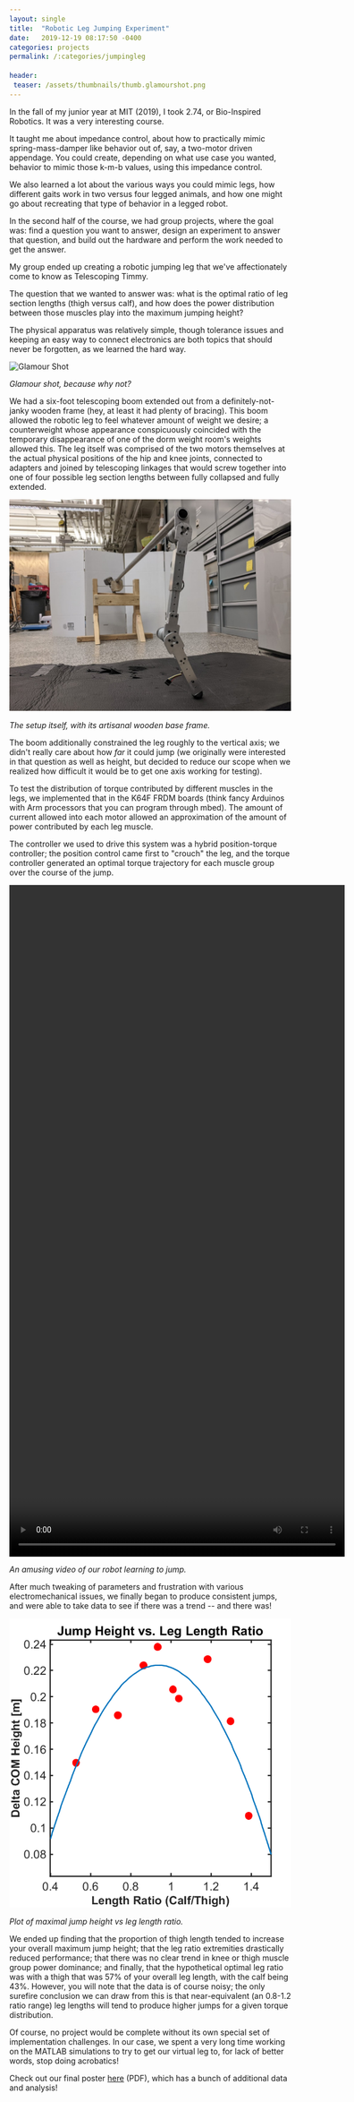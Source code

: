 ```yaml
---
layout: single
title:  "Robotic Leg Jumping Experiment"
date:   2019-12-19 08:17:50 -0400
categories: projects
permalink: /:categories/jumpingleg

header:
 teaser: /assets/thumbnails/thumb.glamourshot.png
---
```



In the fall of my junior year at MIT (2019), I took 2.74, or Bio-Inspired Robotics. It was a very interesting course.

It taught me about impedance control, about how to practically mimic spring-mass-damper like behavior out of, say, a two-motor driven appendage. You could create, depending on what use case you wanted, behavior to mimic those k-m-b values, using this impedance control.

We also learned a lot about the various ways you could mimic legs, how different gaits work in two versus four legged animals, and how one might go about recreating that type of behavior in a legged robot.

In the second half of the course, we had group projects, where the goal was: find a question you want to answer, design an experiment to answer that question, and build out the hardware and perform the work needed to get the answer.

My group ended up creating a robotic jumping leg that we've affectionately come to know as Telescoping Timmy.

The question that we wanted to answer was: what is the optimal ratio of leg section lengths (thigh versus calf), and how does the power distribution between those muscles play into the maximum jumping height?

The physical apparatus was relatively simple, though tolerance issues and keeping an easy way to connect electronics are both topics that should never be forgotten, as we learned the hard way.



![Glamour Shot](/projects/jumpingleg/glamourshot.png)

*Glamour shot, because why not?*

We had a six-foot telescoping boom extended out from a definitely-not-janky wooden frame (hey, at least it had plenty of bracing). This boom allowed the robotic leg to feel whatever amount of weight we desire; a counterweight whose appearance conspicuously coincided with the temporary disappearance of one of the dorm weight room's weights allowed this. The leg itself was comprised of the two motors themselves at the actual physical positions of the hip and knee joints, connected to adapters and joined by telescoping linkages that would screw together into one of four possible leg section lengths between fully collapsed and fully extended.

![Apparatus](/projects/jumpingleg/apparatus.jpg)

*The setup itself, with its artisanal wooden base frame.*

The boom additionally constrained the leg roughly to the vertical axis; we didn't really care about how *far* it could jump (we originally were interested in that question as well as height, but decided to reduce our scope when we realized how difficult it would be to get one axis working for testing).

To test the distribution of torque contributed by different muscles in the legs, we implemented that in the K64F FRDM boards (think fancy Arduinos with Arm processors that you can program through mbed). The amount of current allowed into each motor allowed an approximation of the amount of power contributed by each leg muscle.

The controller we used to drive this system was a hybrid position-torque controller; the position control came first to "crouch" the leg, and the torque controller generated an optimal torque trajectory for each muscle group over the course of the jump.

<video style="margin-left:auto;margin-right:auto;display:block;" controls="" width="600" height="1200">
    <source src="/projects/jumpingleg/jump.mp4" type="video/mp4">
</video>

*An amusing video of our robot learning to jump.*

After much tweaking of parameters and frustration with various electromechanical issues, we finally began to produce consistent jumps, and were able to take data to see if there was a trend -- and there was!

![Data](/projects/jumpingleg/parabolic.png)

*Plot of maximal jump height vs leg length ratio.*

We ended up finding that the proportion of thigh length tended to increase your overall maximum jump height; that the leg ratio extremities drastically reduced performance; that there was no clear trend in knee or thigh muscle group power dominance; and finally, that the hypothetical optimal leg ratio was with a thigh that was 57% of your overall leg length, with the calf being 43%. However, you will note that the data is of course noisy; the only surefire conclusion we can draw from this is that near-equivalent (an 0.8-1.2 ratio range) leg lengths will tend to produce higher jumps for a given torque distribution.

Of course, no project would be complete without its own special set of implementation challenges. In our case, we spent a very long time working on the MATLAB simulations to try to get our virtual leg to, for lack of better words, stop doing acrobatics!

Check out our final poster [here](/projects/jumpingleg/poster.pdf) (PDF), which has a bunch of additional data and analysis!


